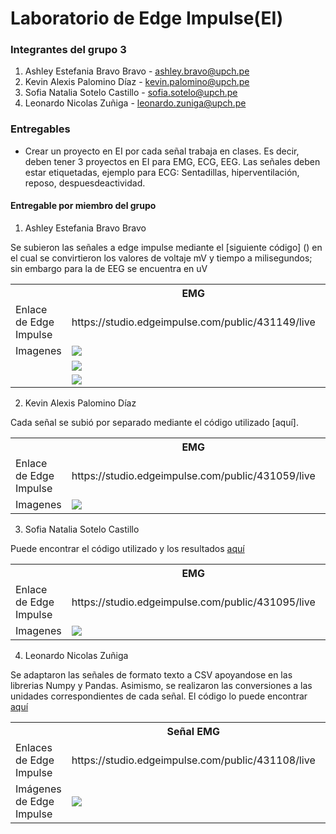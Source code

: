 # Laboratorio de Edge Impulse(EI)

### Integrantes del grupo 3

1. Ashley Estefania Bravo Bravo - ashley.bravo@upch.pe
2. Kevin Alexis Palomino Díaz - kevin.palomino@upch.pe
3. Sofia Natalia Sotelo Castillo - sofia.sotelo@upch.pe
4. Leonardo Nicolas Zuñiga - leonardo.zuniga@upch.pe

### Entregables

* Crear un proyecto en EI por cada señal trabaja en clases. Es decir, deben tener 3 proyectos en EI para EMG, ECG, EEG. Las señales deben estar etiquetadas, ejemplo para ECG: Sentadillas, hiperventilación, reposo, despuesdeactividad.


#### Entregable por miembro del grupo

1. Ashley Estefania Bravo Bravo

Se subieron las señales a edge impulse mediante el [siguiente código] () en el cual se convirtieron los valores de voltaje mV y tiempo a milisegundos; sin embargo para la de EEG se encuentra en uV

<table>
<tr>
<th></th>
<th>EMG</th>
<th>ECG</th>
<th>EEG</th>
</tr>
<tr>
<td>Enlace de Edge Impulse</td>
<td>https://studio.edgeimpulse.com/public/431149/live</td>
<td>https://studio.edgeimpulse.com/public/431151/live</td>
<td>https://studio.edgeimpulse.com/public/431152/live</td>

</tr>
<tr>
<td>Imagenes</td>
<td><img src="https://github.com/sofia-is-a-panda/ISB_2024_G3/blob/main/ISB/Im%C3%A1genes%20-%20Multimedia/Multimedia%20-%20Lab%2011/Reposo_EMG_Ashley.png"></td>
<td><img src="https://github.com/sofia-is-a-panda/ISB_2024_G3/blob/main/ISB/Im%C3%A1genes%20-%20Multimedia/Multimedia%20-%20Lab%2011/Reposo-EKG.png"></td>
<td><img src="https://github.com/sofia-is-a-panda/ISB_2024_G3/blob/main/ISB/Im%C3%A1genes%20-%20Multimedia/Multimedia%20-%20Lab%2011/Reposo1-EEG.png"></td>

</tr>

</tr>
<tr>
<td></td>
<td><img src="https://github.com/sofia-is-a-panda/ISB_2024_G3/blob/main/ISB/Im%C3%A1genes%20-%20Multimedia/Multimedia%20-%20Lab%2011/Oposicion_EMG_Ashley.png"></td>
<td><img src="https://github.com/sofia-is-a-panda/ISB_2024_G3/blob/main/ISB/Im%C3%A1genes%20-%20Multimedia/Multimedia%20-%20Lab%2011/Ejercicio-EKG.png"></td>
<td><img src="https://github.com/sofia-is-a-panda/ISB_2024_G3/blob/main/ISB/Im%C3%A1genes%20-%20Multimedia/Multimedia%20-%20Lab%2011/ProblemasMAT1-EEG.png"></td>

</tr>

</tr>
<tr>
<td></td>
<td><img src="https://github.com/sofia-is-a-panda/ISB_2024_G3/blob/main/ISB/Im%C3%A1genes%20-%20Multimedia/Multimedia%20-%20Lab%2011/Tension_EMG_Ashley.png"></td>
<td><img src="https://github.com/sofia-is-a-panda/ISB_2024_G3/blob/main/ISB/Im%C3%A1genes%20-%20Multimedia/Multimedia%20-%20Lab%2011/Respiracion-EKG.png"></td>
<td></td>
</tr>


</table>

   
2. Kevin Alexis Palomino Díaz

Cada señal se subió por separado mediante el código utilizado [aquí].

<table>
<tr>
<th></th>
<th>EMG</th>
<th>ECG</th>
<th>EEG</th>
</tr>
<tr>
<td>Enlace de Edge Impulse</td>
<td>https://studio.edgeimpulse.com/public/431059/live</td>
<td>https://studio.edgeimpulse.com/public/431111/live</td>
<td>https://studio.edgeimpulse.com/public/431599/live</td>

</tr>
<tr>
<td>Imagenes</td>
<td><img src="/ISB/Imágenes - Multimedia/Multimedia - Lab 11/EMG_Alexis.png"></td>
<td><img src="/ISB/Imágenes - Multimedia/Multimedia - Lab 11/EKG_Alexis.png"></td>
<td><img src="/ISB/Imágenes - Multimedia/Multimedia - Lab 11/EEG_Alexis.png"></td>

</tr>

</table>


   
3. Sofia Natalia Sotelo Castillo
   
Puede encontrar el código utilizado y los resultados [aquí](https://github.com/sofia-is-a-panda/ISB_2024_G3/blob/c886151c7cc6bf67c01d800638c551973d964960/ISB/Laboratorios/Laboratorio%2011/EI_sofia_sotelo.ipynb)

<table>
<tr>
<th></th>
<th>EMG</th>
<th>ECG</th>
<th>EEG</th>
</tr>
<tr>
<td>Enlace de Edge Impulse</td>
<td>https://studio.edgeimpulse.com/public/431095/live</td>
<td>https://studio.edgeimpulse.com/public/431064/live</td>
<td>https://studio.edgeimpulse.com/public/431065/live</td>

</tr>
<tr>
<td>Imagenes</td>
<td><img src="https://github.com/sofia-is-a-panda/ISB_2024_G3/blob/69b3ba02f43ad20cb4367499fa8610451c3b6cd4/ISB/Im%C3%A1genes%20-%20Multimedia/Multimedia%20-%20Lab%2011/emg_sotelo.png"></td>
<td><img src="https://github.com/sofia-is-a-panda/ISB_2024_G3/blob/69b3ba02f43ad20cb4367499fa8610451c3b6cd4/ISB/Im%C3%A1genes%20-%20Multimedia/Multimedia%20-%20Lab%2011/ecg_sotelo.png"></td>
<td><img src="https://github.com/sofia-is-a-panda/ISB_2024_G3/blob/69b3ba02f43ad20cb4367499fa8610451c3b6cd4/ISB/Im%C3%A1genes%20-%20Multimedia/Multimedia%20-%20Lab%2011/eeg_sotelo.png"></td>

</tr>

</table>

   
4. Leonardo Nicolas Zuñiga

Se adaptaron las señales de formato texto a CSV apoyandose en las librerias Numpy y Pandas. Asimismo, se realizaron las conversiones a las unidades correspondientes de cada señal. El código lo puede encontrar [aquí](https://github.com/sofia-is-a-panda/ISB_2024_G3/blob/6196f59af8904ec45cff47e7601a9cc615fae92f/ISB/Laboratorios/Laboratorio%2011/EI_Leonardo_Zuniga.ipynb)

<table>
<tr>
<th></th>
<th>Señal EMG</th>
<th>Señal ECG</th>
<th>Señal EEG</th>
</tr>
<tr>
<td>Enlaces de Edge Impulse</td>
<td>https://studio.edgeimpulse.com/public/431108/live</td>
<td>https://studio.edgeimpulse.com/public/431106/live</td>
<td>https://studio.edgeimpulse.com/public/431107/live</td>

</tr>
<tr>
<td>Imágenes de Edge Impulse</td>
<td><img src="https://github.com/sofia-is-a-panda/ISB_2024_G3/blob/6196f59af8904ec45cff47e7601a9cc615fae92f/ISB/Im%C3%A1genes%20-%20Multimedia/Multimedia%20-%20Lab%2011/emg_leo.png"></td>
<td><img src="https://github.com/sofia-is-a-panda/ISB_2024_G3/blob/6196f59af8904ec45cff47e7601a9cc615fae92f/ISB/Im%C3%A1genes%20-%20Multimedia/Multimedia%20-%20Lab%2011/ECG_leo.png"></td>
<td><img src="https://github.com/sofia-is-a-panda/ISB_2024_G3/blob/6196f59af8904ec45cff47e7601a9cc615fae92f/ISB/Im%C3%A1genes%20-%20Multimedia/Multimedia%20-%20Lab%2011/EEG_leo.png"></td>
